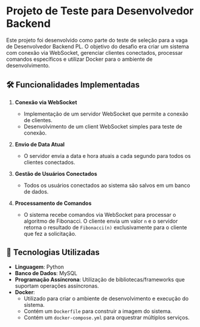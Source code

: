 # Projeto de Teste para Desenvolvedor Backend

Este projeto foi desenvolvido como parte do teste de seleção para a vaga de Desenvolvedor Backend PL. O objetivo do desafio era criar um sistema com conexão via WebSocket, gerenciar clientes conectados, processar comandos específicos e utilizar Docker para o ambiente de desenvolvimento.

## 🛠 Funcionalidades Implementadas

1. **Conexão via WebSocket**
   - Implementação de um servidor WebSocket que permite a conexão de clientes.
   - Desenvolvimento de um client WebSocket simples para teste de conexão.

2. **Envio de Data Atual**
   - O servidor envia a data e hora atuais a cada segundo para todos os clientes conectados.

3. **Gestão de Usuários Conectados**
   - Todos os usuários conectados ao sistema são salvos em um banco de dados.

4. **Processamento de Comandos**
   - O sistema recebe comandos via WebSocket para processar o algoritmo de Fibonacci. O cliente envia um valor `n` e o servidor retorna o resultado de `Fibonacci(n)` exclusivamente para o cliente que fez a solicitação.

## 🚀 Tecnologias Utilizadas

- **Linguagem**: Python 
- **Banco de Dados**: MySQL
- **Programação Assíncrona**: Utilização de bibliotecas/frameworks que suportam operações assíncronas.
- **Docker**: 
  - Utilizado para criar o ambiente de desenvolvimento e execução do sistema.
  - Contém um `Dockerfile` para construir a imagem do sistema.
  - Contém um `docker-compose.yml` para orquestrar múltiplos serviços. 
